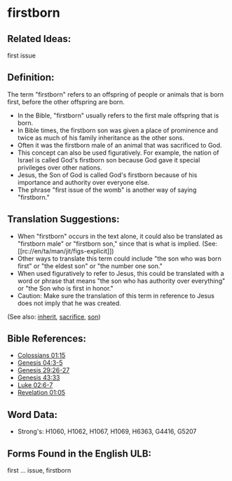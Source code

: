 # firstborn

## Related Ideas:

first issue


## Definition:

The term "firstborn" refers to an offspring of people or animals that is born first, before the other offspring are born.

* In the Bible, "firstborn" usually refers to the first male offspring that is born.
* In Bible times, the firstborn son was given a place of prominence and twice as much of his family inheritance as the other sons.
* Often it was the firstborn male of an animal that was sacrificed to God.
* This concept can also be used figuratively. For example, the nation of Israel is called God's firstborn son because God gave it special privileges over other nations.
* Jesus, the Son of God is called God's firstborn because of his importance and authority over everyone else.
* The phrase "first issue of the womb" is another way of saying "firstborn."

## Translation Suggestions:

* When "firstborn" occurs in the text alone, it could also be translated as "firstborn male" or "firstborn son," since that is what is implied. (See: [[rc://en/ta/man/jit/figs-explicit]])
* Other ways to translate this term could include "the son who was born first" or "the eldest son" or "the number one son."
* When used figuratively to refer to Jesus, this could be translated with a word or phrase that means "the son who has authority over everything" or "the Son who is first in honor."
* Caution: Make sure the translation of this term in reference to Jesus does not imply that he was created.

(See also: [inherit](../kt/inherit.md), [sacrifice](../other/sacrifice.md), [son](../kt/son.md))

## Bible References:

* [Colossians 01:15](rc://en/tn/help/col/01/15)
* [Genesis 04:3-5](rc://en/tn/help/gen/04/03)
* [Genesis 29:26-27](rc://en/tn/help/gen/29/26)
* [Genesis 43:33](rc://en/tn/help/gen/43/33)
* [Luke 02:6-7](rc://en/tn/help/luk/02/06)
* [Revelation 01:05](rc://en/tn/help/rev/01/05)

## Word Data:

* Strong's: H1060, H1062, H1067, H1069, H6363, G4416, G5207

## Forms Found in the English ULB:

first ... issue, firstborn


